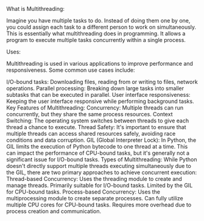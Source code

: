 What is Multithreading:

Imagine you have multiple tasks to do. Instead of doing them one by one, you could assign each task to a different person to work on simultaneously. This is essentially what multithreading does in programming. It allows a program to execute multiple tasks concurrently within a single process.

 Uses:
 
Multithreading is used in various applications to improve performance and responsiveness. Some common use cases include:

I/O-bound tasks: Downloading files, reading from or writing to files, network operations.
Parallel processing: Breaking down large tasks into smaller subtasks that can be executed in parallel.
User interface responsiveness: Keeping the user interface responsive while performing background tasks.
Key Features of Multithreading:
Concurrency: Multiple threads can run concurrently, but they share the same process resources.
Context Switching: The operating system switches between threads to give each thread a chance to execute.
Thread Safety: It's important to ensure that multiple threads can access shared resources safely, avoiding race conditions and data corruption.
GIL (Global Interpreter Lock): In Python, the GIL limits the execution of Python bytecode to one thread at a time. This can impact the performance of CPU-bound tasks, but it's generally not a significant issue for I/O-bound tasks.
Types of Multithreading:
While Python doesn't directly support multiple threads executing simultaneously due to the GIL, there are two primary approaches to achieve concurrent execution:
Thread-based Concurrency:
Uses the threading module to create and manage threads.
Primarily suitable for I/O-bound tasks.
Limited by the GIL for CPU-bound tasks.
Process-based Concurrency:
Uses the multiprocessing module to create separate processes.
Can fully utilize multiple CPU cores for CPU-bound tasks.
Requires more overhead due to process creation and communication.

